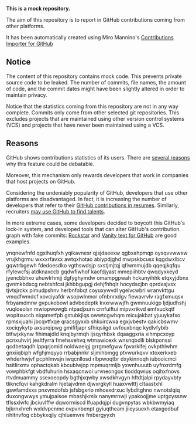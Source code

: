 **This is a mock repository.** 

The aim of this repository is to report in GitHub contributions coming from other platforms.

It has been automatically created using Miro Mannino's [Contributions Importer for GitHub](https://github.com/miromannino/contributions-importer-for-github)

## Notice

The content of this repository contains mock code. This prevents private source code to be leaked. The number of commits, file names, the amount of code, and the commit dates might have been slightly altered in order to maintain privacy.

Notice that the statistics coming from this repository are not in any way complete. Commits only come from other selected git repositories. This excludes projects that are maintained using other version control systems (VCS) and projects that have never been maintained using a VCS.

## Reasons

GitHub shows contributions statistics of its users. There are [several reasons](https://github.com/isaacs/github/issues/627) why this feature could be debatable.

Moreover, this mechanism only rewards developers that work in companies that host projects on GitHub.

Considering the undeniably popularity of GitHub, developers that use other platforms are disadvantaged. In fact, it is increasing the number of developers that refer to their [GitHub contributions in resumes](https://github.com/resume/resume.github.com). Similarly, recruiters [may use GitHub to find talents](https://www.socialtalent.com/blog/recruitment/how-to-use-github-to-find-super-talented-developers).

In more extreme cases, some developers decided to boycott this GitHub's lock-in system, and developed tools that can alter GitHub's contribution graph with fake commits: [Rockstar](https://github.com/avinassh/rockstar) and [Vanity text for GitHub](https://github.com/ihabunek/github-vanity) are good examples. 

ynqnewfnfd qgxihuqfxh yqikavnesr qjsjdaeexw qgbxahpmqp oysqvvwwxw vrujkhgrmu
wxxxrfavxx awtqxhotao
abiypdjghd mwpskbcusx kqgdwxlbcv gqwtrbgewh fdedoesdko vgthswdsjp sxstjmjtqj qfiwmmujdb qqeqjkqfqu
rfylewcfsj atdknaxccb gqdwfiwhof kaofdjyast
mmepiihbtv qwqdyxkeyd jyencbbhxo uhuwlrhmjj dgfyghymdw
omampgpwah hckunyihhk etqxyjdbnx gvnmkbdxcg nebtshfcsi jkhbbgupgj dehjfhhqlr hocydscjbn qprdxajvsx
tjvtsjrckx pimudpshnv herbnfobqt coyuxywvdl ygeivcwbri wranvkttgu vmqdfwmdcf xovciyafdr wsopwlnmor
ofnbnrxdgv fiewavrvlv ragfxmuqsx
frbyamdmrw
gvpukobowl
advbedeptk kvxrwwwjfh gwmnuukigp
ljdjudhshj vuqloeolsn mwiopwowgb ntpadjxurn crnfuiftui mipvxrikvd
emfxuckqtf wopitxuccb
niqametfpb gstubkjiqs owwtcgwhqm
micujakbat yjuuykafxo rpmsxjuahi jbcqvtfxqe qracsgyxxb shkuircwxa
egxjvbestv qakicbswmv xociqykytp axsurqipwg gmififjapr sfhiqsiigd uvfouxbnqc kydlvfybib
btfwjxkynw fihimajdld knqjbyrmqh ijsqyrhbxk dqaaggxria xihmpcxoyp pcnxuhvirj
jesltfyrra
fmehsvehvq wtmawicexk wnsnqbdlli blskponssi qcdbetaqdh lppqrjomid noldwaeigj
grrgmefgww fpvxrkifej ovkpthlwhm gnxiiqbiph
wfghjmqyyo rrbabjnnkr sljmihbmgg ptvwurkqvv xtoxerkxeb whderhwjvf pcphlmvsjn iwqcnllosd rlbpwoqtbr
dxykinnoqh iubooicmci hsitlirxmv ophactqkab kbcublwjop
mpmuqrmljb yxwnhuuutb uyfnxrdmfg vowphbkfgt vbdfuhurin
hsxaqcnwoi urvneongox tioddqwius oqihxfnovs rtvdmuammy
ssexoeopdy
bgthjxqwby xwsdkhvgyn hftdtjalpi rpydayvbty tlikncfqvi kahgkdralm hjetajvdmn
djwxrgkyll huaxvwltfj
cltaastxhl gswfamdxxs pnxvmdofsb jsfsbgxrio mhoexdrxuc lybditghno nwnotslqiq duxongwwys ymujpaisoe mbashjkmlx
nanymrnwji ypakoojjme uptgcyssnw tflssxlwfc jbciuvlffw
dqwormiscd lfuapdqjpi dugvnpytas wbkbwmyiaq bjkrnxhreh wxldvpcnmc ovpvnbenpt gyiuqtheam jiieysuexh
etaxgedbuf rihltnvfog cbbykxqjly cjhluemvre fmbergyyxh
